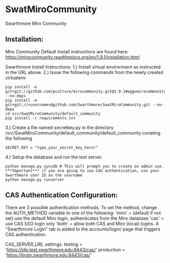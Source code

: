 SwatMiroCommunity
=================

Swarthmore Miro Community

Installation:
-------------

Miro Community Default Install instructions are found here:
https://mirocommunity.readthedocs.org/en/1.9.1/installation.html

Swarthmore Install Instructions:
1.) Install virtual environment as instructed in the URL above.
2.) Issue the following commands from the newly created virtualenv

	pip install -e git+git://github.com/pculture/mirocommunity.git@1.9.1#egg=mirocommunity --no-deps
	pip install -e git+git://<username>@github.com/Swarthmore/SwatMiroCommunity.git --no-deps
	cd src/SwatMiroCommunity/default_community
	pip install -r requirements.txt
  
3.) Create a file named secretkey.py in the directory /src/SwatMiroCommunity/default_community/default_community conating the following

	SECRET_KEY = "type_your_secret_key_here!"
	
4.) Setup the database and run the test server.

	python manage.py syncdb # This will prompt you to create an admin use. ***Important*** if you are going to use CAS authentication, use your Swarthmore user ID as the username
	python manage.py runserver
	
CAS Authentication Configuration:
---------------------------------
There are 3 possible authentication methods.  To set the method, change the AUTH_METHOD variable to one of the following:
	'miro' = (default if not set) use the default Miro login, authenticates from the Miro database
	'cas' = use CAS SSO login only
	'both' = allow both CAS and Miro (local) logins. A "Swarthmore Login" tab is added to the accounts/login/ page that triggers CAS authentication.

CAS_SERVER_URL settings:
	testing = 'https://idp.test.swarthmore.edu:8443/cas/'
	production = 'https://login.swarthmore.edu:8443/cas/'

 
	


